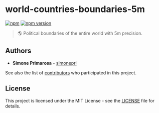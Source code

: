 # world-countries-boundaries-5m
[![npm](https://img.shields.io/npm/dm/world-countries-boundaries-5m.svg)](https://www.npmjs.com/package/world-countries-boundaries-5m) [![npm version](https://img.shields.io/npm/v/world-countries-boundaries-5m.svg)](https://www.npmjs.com/package/world-countries-boundaries-5m)
> 🌎 Political boundaries of the entire world with 5m precision.

## Authors
* **Simone Primarosa** - [simonepri](https://github.com/simonepri)

See also the list of [contributors](https://github.com/busrapidohq/world-countries-boundaries/contributors) who participated in this project.

## License
This project is licensed under the MIT License - see the [LICENSE](LICENSE) file for details.
